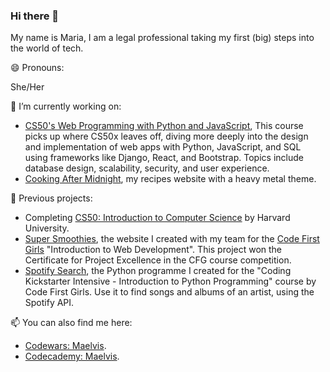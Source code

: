 ### Hi there 👋

My name is Maria, I am a legal professional taking my first (big) steps into the world of tech.

😄 Pronouns: 

She/Her

🔭 I’m currently working on:

- [CS50's Web Programming with Python and JavaScript](https://cs50.harvard.edu/web/2020/), This course picks up where CS50x leaves off, diving more deeply into the design and implementation of web apps with Python, JavaScript, and SQL using frameworks like Django, React, and Bootstrap. Topics include database design, scalability, security, and user experience.
- [Cooking After Midnight](https://github.com/Maelvis/Cooking-After-Midnight), my recipes website with a heavy metal theme.


🔭 Previous projects:

- Completing [CS50: Introduction to Computer Science](https://online-learning.harvard.edu/course/cs50-introduction-computer-science) by Harvard University.
- [Super Smoothies](https://github.com/Maelvis/Super-Smoothies), the website I created with my team for the [Code First Girls](https://codefirstgirls.org.uk/) "Introduction to Web Development". This project won the Certificate for Project Excellence in the CFG course competition.
- [Spotify Search](https://github.com/Maelvis/CFG-Spotify-Search), the Python programme I created for the "Coding Kickstarter Intensive - Introduction to Python Programming" course by Code First Girls. Use it to find songs and albums of an artist, using the Spotify API.


📫 You can also find me here:

- [Codewars: Maelvis](https://www.codewars.com/users/Maelvis).
- [Codecademy: Maelvis](https://www.codecademy.com/profiles/Maelvis).

<!--
**Maelvis/Maelvis** is a ✨ _special_ ✨ repository because its `README.md` (this file) appears on your GitHub profile.





- 🌱 I’m currently learning ...
- 👯 I’m looking to collaborate on ...
- 🤔 I’m looking for help with ...
- 💬 Ask me about ...
- 📫 How to reach me: ...
- 😄 Pronouns: ...
- ⚡ Fun fact: ...
-->
